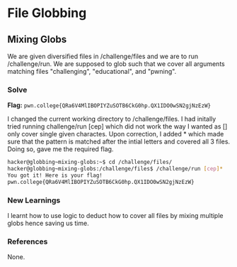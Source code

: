 # File Globbing

## Mixing Globs
We are given diversified files in /challenge/files and we are to run /challenge/run. We are supposed to glob such that we cover all arguments matching files "challenging", "educational", and "pwning". 

### Solve
**Flag:** `pwn.college{QRa6V4MlIBOPIYZuSOTB6CkG0hp.QX1IDO0wSN2gjNzEzW}`

I changed the current working directory to /challenge/files. I had initally tried running challenge/run [cep] which did not work the way I wanted as [] only cover single given charactes. Upon correction, I added * which made sure that the pattern is matched after the intial letters and covered all 3 files. Doing so, gave me the required flag. 
```bash
hacker@globbing~mixing-globs:~$ cd /challenge/files/
hacker@globbing~mixing-globs:/challenge/files$ /challenge/run [cep]*
You got it! Here is your flag!
pwn.college{QRa6V4MlIBOPIYZuSOTB6CkG0hp.QX1IDO0wSN2gjNzEzW}
```

### New Learnings
I learnt how to use logic to deduct how to cover all files by mixing multiple globs hence saving us time. 

### References 
None. 
